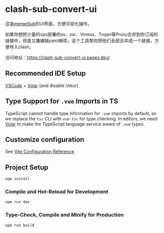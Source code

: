 # clash-sub-convert-ui

这是[mergeSub](https://github.com/jrt324/mergeSub)的UI界面，方便可视化操作。

如果你想把少量的vps部署的ss、ssr、Vmess、Trojan等Proxy合并到你订阅的链接中，但是又嫌编辑yaml麻烦，这个工具帮你把他们全部合并成一个链接，方便导入clash。


访问地址：https://clash-sub-convert-ui.pages.dev/

## Recommended IDE Setup

[VSCode](https://code.visualstudio.com/) + [Volar](https://marketplace.visualstudio.com/items?itemName=Vue.volar) (and disable Vetur).

## Type Support for `.vue` Imports in TS

TypeScript cannot handle type information for `.vue` imports by default, so we replace the `tsc` CLI with `vue-tsc` for type checking. In editors, we need [Volar](https://marketplace.visualstudio.com/items?itemName=Vue.volar) to make the TypeScript language service aware of `.vue` types.

## Customize configuration

See [Vite Configuration Reference](https://vitejs.dev/config/).

## Project Setup

```sh
npm install
```

### Compile and Hot-Reload for Development

```sh
npm run dev
```

### Type-Check, Compile and Minify for Production

```sh
npm run build
```
